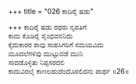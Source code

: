 +++
title = "026 ಕಾದಿರೈ ಷಡು"

+++
ಕಾದಿರೈ ಷಡು ರಥರು ನೃಪತಿಗೆ  
ಕಾದು ಕೊಡಿರೈ ಸೈಂಧವನನಿದು  
ಕೈದುಕಾರರ ಠಾವು ಸಾಹಸಿಗರಿಗೆ ಸಮಯವಿದು  
ಮೂದಲೆಗಳಿವು ಮುಟ್ಟುವಡೆ ಮುನಿ  
ಸಾದಡೊಳ್ಳಿತು ನಿಪ್ಪಸರದಲಿ  
ಕಾದುವಿರಲೈ ಕಾಣಲಹುದೆಂದೊರಲಿದನು ಪಾರ್ಥ   ॥26॥